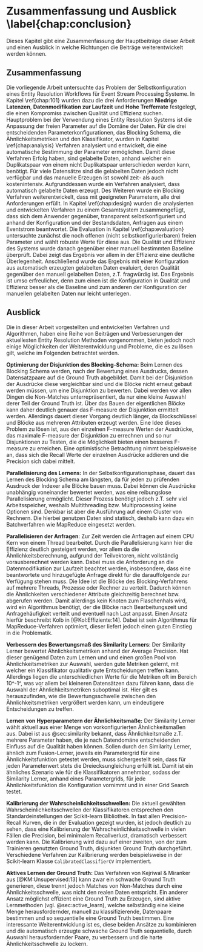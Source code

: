 # Zusammenfassung und Ausblick \label{chap:conclusion}

Dieses Kapitel gibt eine Zusammenfassung der Hauptbeiträge dieser Arbeit und
einen Ausblick in welche Richtungen die Beiträge weiterentwickelt werden können.

## Zusammenfassung

Die vorliegende Arbeit untersuchte das Problem der Selbstkonfiguration eines
Entity Resolution Workflows für Event Stream Processing Systeme. In Kapitel
\ref{chap:101} wurden dazu die drei Anforderungen **Niedrige Latenzen**,
**Datenmodifikation zur Laufzeit** und **Hohe Trefferrate** festgelegt, die
einen Kompromiss zwischen Qualität und Effizienz suchen. Hauptproblem bei der
Verwendung eines Entity Resolution Systems ist die Anpassung der freien
Parameter auf die Domäne der Daten. Für die drei entscheidenden
Parameterkonfigurationen, das Blocking Schema, die Ähnlichkeitsmetriken und den
Klassifikator, wurden in Kapitel \ref{chap:analysis} Verfahren analysiert und
entwickelt, die eine automatische Bestimmung der Parameter ermöglichen. Damit
diese Verfahren Erfolg haben, sind gelabelte Daten, anhand welcher ein
Duplikatspaar von einem nicht Duplikatspaar unterschieden werden kann, benötigt.
Für viele Datensätze sind die gelabelten Daten jedoch nicht verfügbar und das
manuelle Erzeugen ist sowohl zeit- als auch kostenintensiv. Aufgrunddessen wurde
ein Verfahren analysiert, dass automatisch gelabelte Daten erzeugt. Des Weiteren
wurde ein Blocking Verfahren weiterentwickelt, dass mit geeigneten Parametern,
alle drei Anforderungen erfüllt. In Kapitel \ref{chap:design} wurden die
analysierten und entwickelten Verfahren zu einem Gesamtsystem zusammengefügt,
dass sich dem Anwender gegenüber, transparent selbstkonfiguriert und anhand der
Konfiguration und der Bestandsdaten, Anfragen aus einem Eventstrom beantwortet.
Die Evaluation in Kapitel \ref{chap:evaluation} untersuchte zunächst die noch
offenen (nicht selbstkonfigurierbaren) freien Parameter und wählt robuste Werte
für diese aus. Die Qualität und Effizienz des Systems wurde danach gegenüber
einer manuell bestimmten Baseline überprüft. Dabei zeigt das Ergebnis vor allem
in der Effizienz eine deutliche Überlegenheit. Anschließend wurde das Ergebnis
mit einer Konfiguration aus automatisch erzeugten gelabelten Daten evaluiert,
deren Qualität gegenüber den manuell gelabelten Daten, z.T. fragwürdig ist. Das
Ergebnis ist umso erfreulicher, denn zum einen ist die Konfiguration in
Qualität und Effizienz besser als die Baseline und zum anderen der
Konfiguration der manuellen gelabelten Daten nur leicht unterlegen.

## Ausblick

Die in dieser Arbeit vorgestellten und entwickelten Verfahren und Algorithmen,
haben eine Reihe von Beiträgen und Verbesserungen der aktuellesten Entity
Resolution Methoden vorgenommen, bieten jedoch noch einige Möglichkeiten der
Weiterentwicklung und Probleme, die es zu lösen gilt, welche im Folgenden
betrachtet werden.

**Optimierung der Disjunktion des Blocking-Schema:** Beim Lernen des Blocking
Schema werden, nach der Bewertung eines Ausdrucks, dessen Datensatzpaare auf die
Ground Truth abgebildet. Damit bei der Disjunktion der Ausdrücke diese
vergleichbar sind und die Blöcke nicht erneut gebaut werden müssen, um eine
Disjunktion zu bewerten. Dabei werden vor allen Dingen die Non-Matches
unterrepräsentiert, da nur eine kleine Auswahl derer Teil der Ground Truth ist.
Über das Bauen der eigentlichen Blöcke kann daher deutlich genauer das F-measure
der Disjunktion ermittelt werden. Allerdings dauert dieser Vorgang deutlich
länger, da Blockschlüssel und Blöcke aus mehreren Attributen erzeugt werden.
Eine Idee dieses Problem zu lösen ist, aus den einzelnen F-measure Werten der
Ausdrücke, das maximale F-measure der Disjunktion zu errechnen und so nur
Disjunktionen zu Testen, die die Möglichkeit bieten einen besseres F-measure zu
erreichen. Eine optimistische Betrachtung nimmt beispielsweise an, dass sich die
Recall Werte der einzelnen Ausdrücke addieren und die Precision sich dabei
mittelt.

**Parallelisierung des Lernens:** In der Selbstkonfigurationsphase, dauert das
Lernen des Blocking Schema am längsten, da für jeden zu prüfenden Ausdruck der
Indexer alle Blöcke bauen muss. Dabei können die Ausdrücke unabhängig
voneinander bewertet werden, was eine reibungslose Parallelisierung ermöglicht.
Dieser Prozess benötigt jedoch z.T. sehr viel Arbeitsspeicher, weshalb
Multithreading bzw. Multiprocessing keine Optionen sind. Denkbar ist aber die
Ausführung auf einem Cluster von Rechnern. Die hierbei genutzen Daten sind
statisch, deshalb kann dazu ein Batchverfahren wie MapReduce eingesetzt werden.

**Parallelisieren der Anfragen**: Zur Zeit werden die Anfragen auf einem CPU
Kern von einem Thread bearbeitet. Durch die Parallelisierung kann hier die
Effizienz deutlich gesteigert werden, vor allem da die Ähnlichkeitsberechnung,
aufgrund der Teilvektoren, nicht vollständig vorausberechnet werden kann. Dabei
muss die Anforderung an die Datenmodifikation zur Laufzeit beachtet werden,
insbesondere, dass eine beantwortete und hinzugefügte Anfrage direkt für die
darauffolgende zur Verfügung stehen muss. Die Idee ist die Blöcke des
Blocking-Verfahrens auf mehrere Threads, Prozesse oder Rechner zu verteilt.
Dadurch können die Ähnlichkeiten verschiedener Attribute gleichzeitig berechnet
bzw. abgerufen werden. Damit allerdings kein Knoten zum Flaschenhals wird, wird
ein Algorithmus benötigt, der die Blöcke nach Bearbeitungszeit und
Anfragehäufigkeit verteilt und eventuell nach Last anpasst. Einen Ansatz hierfür
beschreibt Kolb in [@Kol:Effiziente:14]. Dabei ist sein Algorithmus für
MapReduce-Verfahren optimiert, dieser liefert jedoch einen guten Einstieg in die
Problematik.

**Verbessern des Bewertungsmaß des Similarity Lerners**: Der Similarity Lerner
bewertet Ähnlichkeitsmetriken anhand der Average Precision. Hat dieser genügend
Daten zum Lernen und und einen großen Pool von Ähnlichkeitsmetriken zur Auswahl,
werden gute Metriken gelernt, mit welcher ein Klassifikator qualitativ gute
Entscheidungen treffen kann. Allerdings liegen die unterschiedlichen Werte für
die Metriken oft im Bereich 10^-1^, was vor allem bei kleineren Datensätzen dazu
führen kann, dass die Auswahl der Ähnlichkeitsmetriken suboptimal ist. Hier gilt
es herauszufinden, wie die Bewertungsschwelle zwischen den Ähnlichkeitsmetriken
vergrößert werden kann, um eindeutigere Entscheidungen zu treffen.

**Lernen von Hyperparametern der Ähnlichkeitsmaße:** Der Similarity Lerner wählt
aktuell aus einer Menge von vorkonfigurierten Ähnlichkeitsmaßen aus. Dabei ist
aus @sec:similarity bekannt, dass Ähnlichkeitsmaße z.T. mehrere Parameter haben,
die je nach Datendomäne entscheidenden Einfluss auf die Qualität haben können.
Sollen durch den Similarity Lerner, ähnlich zum Fusion-Lerner, jeweils ein
Parametergrid für eine Ähnlichkeitsfunktion getestet werden, muss sichergestellt
sein, dass für jeden Parameterwert stets die Dreiecksungleichung erfüllt ist.
Damit ist ein ähnliches Szenario wie für die Klassifikatoren annehmbar, sodass
der Similarity Lerner, anhand eines Parametergrids, für jede
Ähnlichkeitsfunktion die Konfiguration vornimmt und in einer Grid Search testet.

**Kalibrierung der Wahrscheinlichkeitsschwellen:** Die aktuell gewählten
Wahrscheinlichkeitsschwellen der Klassifikatoren entsprechen den
Standardeinstellungen der Scikit-learn Bibliothek. In fast allen
Precision-Recall Kurven, die in der Evaluation gezeigt wurden, ist jedoch
deutlich zu sehen, dass eine Kalibrierung der Wahrscheinlichkeitsschwelle in
vielen Fällen die Precision, bei minimalem Recallverlust, dramatisch verbessert
werden kann. Die Kalibrierung wird dazu auf einer zweiten, von der zum
Trainieren genutzten Ground Truth, disjunkten Ground Truth durchgeführt.
Verschiedene Verfahren zur Kalibrierung werden beispielsweise in der
Scikit-learn Klasse `CalibratedClassifierCV` implementiert.

**Aktives Lernen der Ground Truth:** Das Verfahren von Kejriwal & Miranker aus
[@KM:Unsupervised:13] kann zwar ein schwache Ground Truth generieren, diese
trennt jedoch Matches von Non-Matches durch eine Ähnlichkeitsschwelle, was nicht
den realen Daten entspricht. Ein anderer Ansatz möglichst effizient eine Ground
Truth zu Erzeugen, sind aktive Lernmethoden (vgl. @sec:active_learn), welche
selbständig eine kleine Menge herausfordernder, manuell zu klassifizierende,
Datenpaare bestimmen und so sequentielle eine Ground Truth bestimmen. Eine
interessante Weiterentwicklung ist es, diese beiden Ansätze zu kombinieren und
die automatisch erzeugte schwache Ground Truth sequentielle, durch Auswahl
herausfordernder Paare, zu verbessern und die harte Ähnlichkeitsschwelle zu
lockern.

<!-- **Ressourcenbeschränkung**: Durch Python NCVoter hochrechnen, wie viele -->
<!-- Datensätze maximal möglich auf max VM mit 256 GB Ram. -->

<!-- **De-Duplikation:** -->
